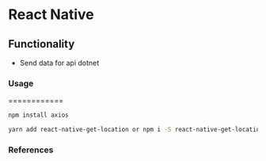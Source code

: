 # React Native

## Functionality
- Send data for api dotnet

### Usage
============
```bash
npm install axios
```
```bash
yarn add react-native-get-location or npm i -S react-native-get-location
```
### References